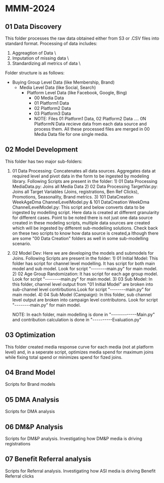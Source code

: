 # MMM-2024

## 01 Data Discovery
This folder processes the raw data obtained either from S3 or .CSV files into standard format. Processing of data includes: 

1) Aggreagtion of Data \
2) Imputation of missing data \ 
3) Standardizing all metrics of data \


Folder structure is as follows:

- Buying Group Level Data (like Membership, Brand)
  - Media Level Data (like Social, Search)
    - Platform Level Data (like Facebook, Google, Bing)
      - 00 Media Data
      - 01 Platform1 Data
      - 02 Platform2 Data
      - 03 Platform3 Data
      - NOTE: Files 01 Platform1 Data, 02 Platform2 Data .... 0N PlatformN Data recieve data from each data source and process them. All these processed files are merged in 00 Media Data file for one single media.
     
## 02 Model Development
This folder has two major sub-folders:
1) 01 Data Processing: Concatenates all data sources. Aggregates data at required level and pivot data in the form to be ingested by modeling library.
                       Following Scripts are present in the folder:
                       1) 01 Data Processing MediaData.py: Joins all Media Data
                       2) 02 Data Processing TargetVar.py: Joins all Target Variables (Joins, registrations, Ben Ref Clicks), Promotions, Seasonality, Brand metrics.
                       3) 101 DataCreation WeekAgeDma ChannelLevelModel.py & 101 DataCreation WeekDma ChannelLevelModel.py: This script and below converts data to be ingested by modelling script. Here data is created at different granularity for different cases. Point to be noted there is not just one data source created in these modeling scripts, multiple data sources are created which will be ingested by different sub-modeliing solutions. Check back on these two scripts to know how data source is created,a lthough there are some "00 Data Creation" folders as well in some sub-modelling scenario.
   
3) 02 Model Dev: Here we are developing the models and submodels for Joins.
                 Following Scripts are present in the folder:
                 1) 01 Initial Model: This folder has script for channel level modelling. It has script for both main model and sub model. Look for script "--------main.py" for main model.
                 2) 02 Age Group Randomization: It has script for each age group model. Look for script "--------main.py" for main model.
                 3) 03 Sub Model: In this folder, channel level output from "01 Initial Model" are broken into sub-channel level contirbutions.Look for script "--------main.py" for main model.
                 4) 04 Sub Model (Campaign): In this folder, sub channel level output are broken into campaign level contributons. Look for script "--------main.py" for main model.

   NOTE: In each folder, main modelling is done in "-------------Main.py" and contribution calculation is done in "----------Evaluation.py"


## 03 Optimization
This folder created media response curve for each media (not at platform level) and, in a seperate script, optimizes media spend for maximum joins while fixing total spend or minimizes spend for fized joins. 



## 04 Brand Model
Scripts for Brand models


## 05 DMA Analysis
Scripts for DMA analysis 


## 06 DM&P Analysis
Scripts for DM&P analysis. Investigating how DM&P media is driving registrations 


## 07 Benefit Referral analysis
Scripts for Referral analysis. Investigating how ASI media is driving Benefit Referral clicks
